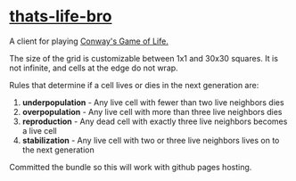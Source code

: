 # [thats-life-bro](http://www.bambielli.com/thats-life-bro/)

A client for playing [Conway's Game of Life.](https://en.wikipedia.org/wiki/Conway%27s_Game_of_Life)

The size of the grid is customizable between 1x1 and 30x30 squares.
It is not infinite, and cells at the edge do not wrap.

Rules that determine if a cell lives or dies in the next generation are:

1. **underpopulation** - Any live cell with fewer than two live neighbors dies
2. **overpopulation** - Any live cell with more than three live neighbors dies
3. **reproduction** - Any dead cell with exactly three live neighbors becomes a live cell
4. **stabilization** - Any live cell with two or three live neighbors lives on to the next generation

Committed the bundle so this will work with github pages hosting.
